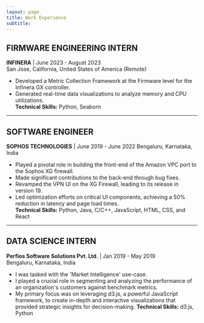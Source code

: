 ```yaml
---
layout: page
title: Work Experience
subtitle: 
---
```


## FIRMWARE ENGINEERING INTERN
**INFINERA** | June 2023 - August 2023  
San Jose, California, United States of America (Remote)
- Developed a Metric Collection Framework at the Firmware level for the Infinera GX controller.
- Generated real-time data visualizations to analyze memory and CPU utilizations.  
**Technical Skills:** Python, Seaborn

---

## SOFTWARE ENGINEER
**SOPHOS TECHNOLOGIES** | June 2019 - June 2022
Bengaluru, Karnataka, India
- Played a pivotal role in building the front-end of the Amazon VPC port to the Sophos XG firewall.
- Made significant contributions to the back-end through bug fixes.
- Revamped the VPN UI on the XG Firewall, leading to its release in version 19.
- Led optimization efforts on critical UI components, achieving a 50% reduction in latency and page load times.  
**Technical Skills:** Python, Java, C/C++, JavaScript, HTML, CSS, and React

---

## DATA SCIENCE INTERN
**Perfios Software Solutions Pvt. Ltd.** | Jan 2019 - May 2019  
Bengaluru, Karnataka, India  
- I was tasked with the 'Market Intelligence' use-case.
- I played a crucial role in segmenting and analyzing the performance of an organization's customers against benchmark metrics.
- My primary focus was on leveraging d3.js, a powerful JavaScript framework, to create in-depth and interactive visualizations that provided strategic insights for decision-making.
**Technical Skills:** d3.js, Python
